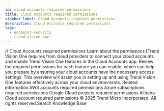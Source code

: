 ```yaml
---
id: cloud-accounts-required-permissions
title: Cloud Accounts required permissions
sidebar_label: Cloud Accounts required permissions
description: Cloud Accounts required permissions
tags:
  - endpoint-security
  - trend-vision-one
---
```


/*<![CDATA[*/ $('#title').html($('meta[name=map-description]').attr('content')); /*]]>*/ Cloud Accounts required permissions Learn about the permissions [Trend Vision One requires from cloud providers to connect your cloud accounts and enable Trend Vision One features in the Cloud Accounts app. Review the required permissions for each feature you can enable, which can help you prepare by ensuring your cloud accounts have the necessary access settings. This overview will assist you in setting up and using Trend Vision One features effectively across your cloud environments. Related information AWS accounts required permissions Azure subscriptions required permissions Google Cloud projects required permissions Alibaba Cloud account required permissions © 2025 Trend Micro Incorporated. All rights reserved.Search Knowledge Base